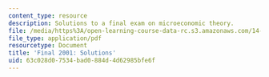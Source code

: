 ```yaml
---
content_type: resource
description: Solutions to a final exam on microeconomic theory.
file: /media/https%3A/open-learning-course-data-rc.s3.amazonaws.com/14-122-microeconomic-theory-ii-fall-2002/63c028d07534bad0884d4d62985bfe6f_f2001s.pdf
file_type: application/pdf
resourcetype: Document
title: 'Final 2001: Solutions'
uid: 63c028d0-7534-bad0-884d-4d62985bfe6f
---
```

